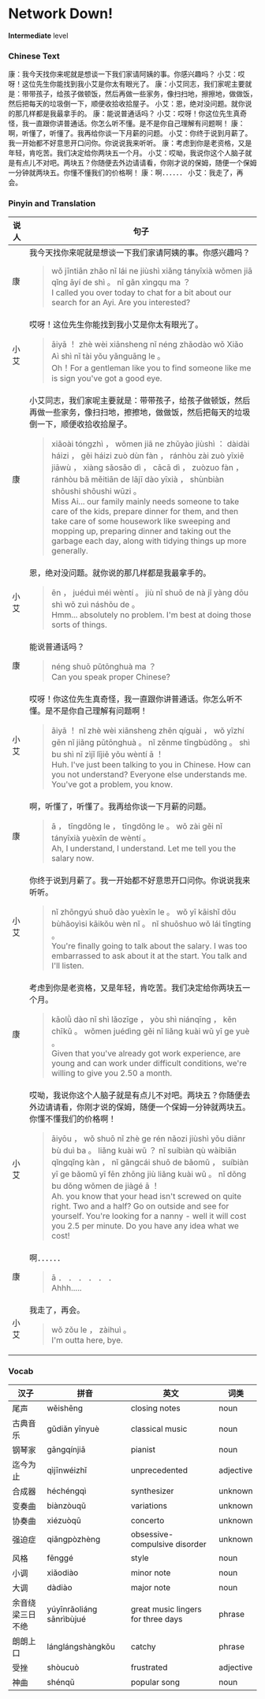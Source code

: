 # Network Down!
**Intermediate** level
### Chinese Text
康：我今天找你来呢就是想谈一下我们家请阿姨的事。你感兴趣吗？
小艾：哎呀！这位先生你能找到我小艾是你太有眼光了。
康：小艾同志，我们家呢主要就是：带带孩子，给孩子做顿饭，然后再做一些家务，像扫扫地，擦擦地，做做饭，然后把每天的垃圾倒一下，顺便收拾收拾屋子。
小艾：恩，绝对没问题。就你说的那几样都是我最拿手的。
康：能说普通话吗？
小艾：哎呀！你这位先生真奇怪，我一直跟你讲普通话。你怎么听不懂。是不是你自己理解有问题啊！
康：啊，听懂了，听懂了。我再给你谈一下月薪的问题。
小艾：你终于说到月薪了。我一开始都不好意思开口问你。你说说我来听听。
康：考虑到你是老资格，又是年轻，肯吃苦。我们决定给你两块五一个月。
小艾：哎呦，我说你这个人脑子就是有点儿不对吧。两块五？你随便去外边请请看，你刚才说的保姆，随便一个保姆一分钟就两块五。你懂不懂我们的价格啊！
康：啊．．．．．．
小艾：我走了，再会。

### Pinyin and Translation
|说人|句子|
|----|----|
|康|我今天找你来呢就是想谈一下我们家请阿姨的事。你感兴趣吗？<blockquote>wǒ jīntiān zhǎo nǐ lái ne jiùshì xiǎng tányīxià wǒmen jiā qǐng āyí de shì 。 nǐ gǎn xìngqu ma ？<br />I called you over today to chat for a bit about our search for an Ayi. Are you interested?</blockquote>|
|小艾|哎呀！这位先生你能找到我小艾是你太有眼光了。<blockquote>āiyā ！ zhè wèi xiānsheng nǐ néng zhǎodào wǒ Xiǎo Aì shì nǐ tài yǒu yǎnguāng le 。<br />Oh！For a gentleman like you to find someone like me is sign you've got a good eye.</blockquote>|
|康|小艾同志，我们家呢主要就是：带带孩子，给孩子做顿饭，然后再做一些家务，像扫扫地，擦擦地，做做饭，然后把每天的垃圾倒一下，顺便收拾收拾屋子。<blockquote>xiǎoài tóngzhì ， wǒmen jiā ne zhǔyào jiùshì ： dàidài háizi ， gěi háizi zuò dùn fàn ， ránhòu zài zuò yīxiē jiāwù ， xiàng sǎosǎo dì ， cācā dì ， zuòzuo fàn ， ránhòu bǎ měitiān de lājī dào yīxià ， shùnbiàn shōushi shōushi wūzi 。<br />Miss Ai... our family mainly needs someone to take care of the kids, prepare dinner for them, and then take care of some housework like sweeping and mopping up, preparing dinner and taking out the garbage each day, along with tidying things up more generally.</blockquote>|
|小艾|恩，绝对没问题。就你说的那几样都是我最拿手的。<blockquote>ēn ， juéduì méi wèntí 。 jiù nǐ shuō de nà jǐ yàng dōu shì wǒ zuì náshǒu de 。<br />Hmm... absolutely no problem. I'm best at doing those sorts of things.</blockquote>|
|康|能说普通话吗？<blockquote>néng shuō pǔtōnghuà ma ？<br />Can you speak proper Chinese?</blockquote>|
|小艾|哎呀！你这位先生真奇怪，我一直跟你讲普通话。你怎么听不懂。是不是你自己理解有问题啊！<blockquote>āiyā ！ nǐ zhè wèi xiānsheng zhēn qíguài ， wǒ yīzhí gēn nǐ jiǎng pǔtōnghuà 。 nǐ zěnme tīngbùdǒng 。 shì bu shì nǐ zìjǐ lǐjiě yǒu wèntí ā ！<br />Huh. I've just been talking to you in Chinese. How can you not understand?  Everyone else understands me. You've got a problem, you know.</blockquote>|
|康|啊，听懂了，听懂了。我再给你谈一下月薪的问题。<blockquote>ā ， tīngdǒng le ， tīngdǒng le 。 wǒ zài gěi nǐ tányīxià yuèxīn de wèntí 。<br />Ah, I understand, I understand. Let me tell you the salary now.</blockquote>|
|小艾|你终于说到月薪了。我一开始都不好意思开口问你。你说说我来听听。<blockquote>nǐ zhōngyú shuō dào yuèxīn le 。 wǒ yī kāishǐ dōu bùhǎoyìsi kāikǒu wèn nǐ 。 nǐ shuōshuo wǒ lái tīngting 。<br />You're finally going to talk about the salary. I was too embarrassed to ask about it at the start. You talk and I'll listen.</blockquote>|
|康|考虑到你是老资格，又是年轻，肯吃苦。我们决定给你两块五一个月。<blockquote>kǎolǜ dào nǐ shì lǎozīge ， yòu shì niánqīng ， kěn chīkǔ 。 wǒmen juédìng gěi nǐ liǎng kuài wǔ yī ge yuè 。<br />Given that you've already got work experience, are young and can work under difficult conditions, we're willing to give you 2.50 a month.</blockquote>|
|小艾|哎呦，我说你这个人脑子就是有点儿不对吧。两块五？你随便去外边请请看，你刚才说的保姆，随便一个保姆一分钟就两块五。你懂不懂我们的价格啊！<blockquote>āiyōu ， wǒ shuō nǐ zhè ge rén nǎozi jiùshì yǒu diǎnr bù duì ba 。 liǎng kuài wǔ ？ nǐ suíbiàn qù wàibiān qǐngqǐng kàn ， nǐ gāngcái shuō de bǎomǔ ， suíbiàn yī ge bǎomǔ yī fēn zhōng jiù liǎng kuài wǔ 。 nǐ dǒng bu dǒng wǒmen de jiàgé ā ！<br />Ah. you know that your head isn't screwed on quite right. Two and a half? Go on outside and see for yourself. You're looking for a nanny - well it will cost you 2.5 per minute. Do you have any idea what we cost!</blockquote>|
|康|啊．．．．．．<blockquote>ā ． ． ． ． ． ．<br />Ahhh.....</blockquote>|
|小艾|我走了，再会。<blockquote>wǒ zǒu le ， zàihuì 。<br />I'm outta here, bye.</blockquote>|
### Vocab
|汉子|拼音|英文|词类|
|----|----|----|----|
|尾声|wěishēng|closing notes|noun|
|古典音乐|gǔdiǎn yīnyuè|classical music|noun|
|钢琴家|gāngqínjiā|pianist|noun|
|迄今为止|qìjīnwéizhǐ|unprecedented|adjective|
|合成器|héchéngqì|synthesizer|unknown|
|变奏曲|biànzòuqǔ|variations|unknown|
|协奏曲|xiézuòqū|concerto|unknown|
|强迫症|qiǎngpòzhèng|obsessive-compulsive disorder|unknown|
|风格|fēnggé|style|noun|
|小调|xiǎodiào|minor note|noun|
|大调|dàdiào|major note|noun|
|余音绕梁三日不绝|yúyīnrǎoliáng sānrìbùjué|great music lingers for three days|phrase|
|朗朗上口|lánglángshàngkǒu|catchy|phrase|
|受挫|shòucuò|frustrated|adjective|
|神曲|shénqǔ|popular song|noun|